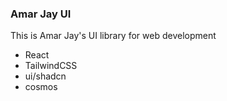 ### Amar Jay UI

This is Amar Jay's UI library for web development

- React
- TailwindCSS
- ui/shadcn
- cosmos
